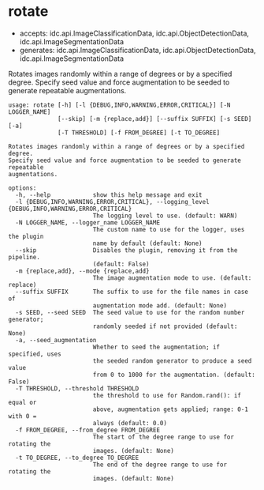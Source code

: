 # rotate

* accepts: idc.api.ImageClassificationData, idc.api.ObjectDetectionData, idc.api.ImageSegmentationData
* generates: idc.api.ImageClassificationData, idc.api.ObjectDetectionData, idc.api.ImageSegmentationData

Rotates images randomly within a range of degrees or by a specified degree. Specify seed value and force augmentation to be seeded to generate repeatable augmentations.

```
usage: rotate [-h] [-l {DEBUG,INFO,WARNING,ERROR,CRITICAL}] [-N LOGGER_NAME]
              [--skip] [-m {replace,add}] [--suffix SUFFIX] [-s SEED] [-a]
              [-T THRESHOLD] [-f FROM_DEGREE] [-t TO_DEGREE]

Rotates images randomly within a range of degrees or by a specified degree.
Specify seed value and force augmentation to be seeded to generate repeatable
augmentations.

options:
  -h, --help            show this help message and exit
  -l {DEBUG,INFO,WARNING,ERROR,CRITICAL}, --logging_level {DEBUG,INFO,WARNING,ERROR,CRITICAL}
                        The logging level to use. (default: WARN)
  -N LOGGER_NAME, --logger_name LOGGER_NAME
                        The custom name to use for the logger, uses the plugin
                        name by default (default: None)
  --skip                Disables the plugin, removing it from the pipeline.
                        (default: False)
  -m {replace,add}, --mode {replace,add}
                        The image augmentation mode to use. (default: replace)
  --suffix SUFFIX       The suffix to use for the file names in case of
                        augmentation mode add. (default: None)
  -s SEED, --seed SEED  The seed value to use for the random number generator;
                        randomly seeded if not provided (default: None)
  -a, --seed_augmentation
                        Whether to seed the augmentation; if specified, uses
                        the seeded random generator to produce a seed value
                        from 0 to 1000 for the augmentation. (default: False)
  -T THRESHOLD, --threshold THRESHOLD
                        the threshold to use for Random.rand(): if equal or
                        above, augmentation gets applied; range: 0-1 with 0 =
                        always (default: 0.0)
  -f FROM_DEGREE, --from_degree FROM_DEGREE
                        The start of the degree range to use for rotating the
                        images. (default: None)
  -t TO_DEGREE, --to_degree TO_DEGREE
                        The end of the degree range to use for rotating the
                        images. (default: None)
```
